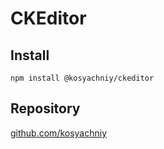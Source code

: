 # CKEditor
## Install
```
npm install @kosyachniy/ckeditor
```

## Repository
[github.com/kosyachniy](https://github.com/kosyachniy/ckeditor5-build-classic)
